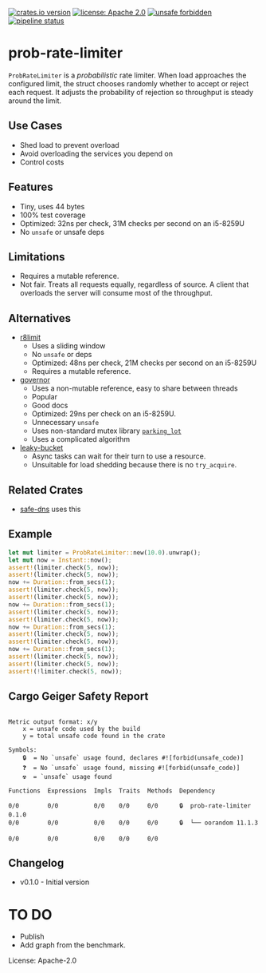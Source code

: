 [![crates.io version](https://img.shields.io/crates/v/prob-rate-limiter.svg)](https://crates.io/crates/prob-rate-limiter)
[![license: Apache 2.0](https://gitlab.com/leonhard-llc/ops/-/raw/main/license-apache-2.0.svg)](https://gitlab.com/leonhard-llc/ops/-/raw/main/prob-rate-limiter/LICENSE)
[![unsafe forbidden](https://gitlab.com/leonhard-llc/ops/-/raw/main/unsafe-forbidden.svg)](https://github.com/rust-secure-code/safety-dance/)
[![pipeline status](https://gitlab.com/leonhard-llc/ops/badges/main/pipeline.svg)](https://gitlab.com/leonhard-llc/ops/-/pipelines)

# prob-rate-limiter

`ProbRateLimiter` is a *probabilistic* rate limiter.
When load approaches the configured limit,
the struct chooses randomly whether to accept or reject each request.
It adjusts the probability of rejection so throughput is steady around the limit.

## Use Cases
- Shed load to prevent overload
- Avoid overloading the services you depend on
- Control costs

## Features
- Tiny, uses 44 bytes
- 100% test coverage
- Optimized: 32ns per check, 31M checks per second on an i5-8259U
- No `unsafe` or unsafe deps

## Limitations
- Requires a mutable reference.
- Not fair.  Treats all requests equally, regardless of source.
  A client that overloads the server will consume most of the throughput.

## Alternatives
- [r8limit](https://crates.io/crates/r8limit)
  - Uses a sliding window
  - No `unsafe` or deps
  - Optimized: 48ns per check, 21M checks per second on an i5-8259U
  - Requires a mutable reference.
- [governor](https://crates.io/crates/governor)
  - Uses a non-mutable reference, easy to share between threads
  - Popular
  - Good docs
  - Optimized: 29ns per check on an i5-8259U.
  - Unnecessary `unsafe`
  - Uses non-standard mutex library [`parking_lot`](https://crates.io/crates/parking_lot)
  - Uses a complicated algorithm
- [leaky-bucket](https://crates.io/crates/leaky-bucket)
  - Async tasks can wait for their turn to use a resource.
  - Unsuitable for load shedding because there is no `try_acquire`.

## Related Crates
- [safe-dns](https://crates.io/crates/safe-dns) uses this

## Example
```rust
let mut limiter = ProbRateLimiter::new(10.0).unwrap();
let mut now = Instant::now();
assert!(limiter.check(5, now));
assert!(limiter.check(5, now));
now += Duration::from_secs(1);
assert!(limiter.check(5, now));
assert!(limiter.check(5, now));
now += Duration::from_secs(1);
assert!(limiter.check(5, now));
assert!(limiter.check(5, now));
now += Duration::from_secs(1);
assert!(limiter.check(5, now));
assert!(limiter.check(5, now));
now += Duration::from_secs(1);
assert!(limiter.check(5, now));
assert!(limiter.check(5, now));
assert!(!limiter.check(5, now));
```

## Cargo Geiger Safety Report
```

Metric output format: x/y
    x = unsafe code used by the build
    y = total unsafe code found in the crate

Symbols: 
    🔒  = No `unsafe` usage found, declares #![forbid(unsafe_code)]
    ❓  = No `unsafe` usage found, missing #![forbid(unsafe_code)]
    ☢️  = `unsafe` usage found

Functions  Expressions  Impls  Traits  Methods  Dependency

0/0        0/0          0/0    0/0     0/0      🔒  prob-rate-limiter 0.1.0
0/0        0/0          0/0    0/0     0/0      🔒  └── oorandom 11.1.3

0/0        0/0          0/0    0/0     0/0    

```
## Changelog
- v0.1.0 - Initial version

# TO DO
- Publish
- Add graph from the benchmark.

License: Apache-2.0
